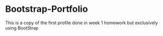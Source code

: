 # Bootstrap-Portfolio

This is a copy of the first profile done in week 1 homework but exclusively using BootStrap
